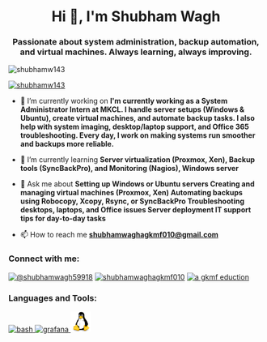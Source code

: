 <h1 align="center">Hi 👋, I'm Shubham Wagh</h1>
<h3 align="center">Passionate about system administration, backup automation, and virtual machines. Always learning, always improving.</h3>

<p align="left"> <img src="https://komarev.com/ghpvc/?username=shubhamw143&label=Profile%20views&color=0e75b6&style=flat" alt="shubhamw143" /> </p>

<p align="left"> <a href="https://github.com/ryo-ma/github-profile-trophy"><img src="https://github-profile-trophy.vercel.app/?username=shubhamw143" alt="shubhamw143" /></a> </p>

- 🔭 I’m currently working on **I'm currently working as a System Administrator Intern at MKCL. I handle server setups (Windows & Ubuntu), create virtual machines, and automate backup tasks. I also help with system imaging, desktop/laptop support, and Office 365 troubleshooting. Every day, I work on making systems run smoother and backups more reliable.**

- 🌱 I’m currently learning **Server virtualization (Proxmox, Xen), Backup tools (SyncBackPro), and Monitoring (Nagios), Windows server**

- 💬 Ask me about **Setting up Windows or Ubuntu servers Creating and managing virtual machines (Proxmox, Xen) Automating backups using Robocopy, Xcopy, Rsync, or SyncBackPro Troubleshooting desktops, laptops, and Office issues Server deployment IT support tips for day-to-day tasks**

- 📫 How to reach me **shubhamwaghagkmf010@gmail.com**

<h3 align="left">Connect with me:</h3>
<p align="left">
<a href="https://twitter.com/@shubhamwagh59918" target="blank"><img align="center" src="https://raw.githubusercontent.com/rahuldkjain/github-profile-readme-generator/master/src/images/icons/Social/twitter.svg" alt="@shubhamwagh59918" height="30" width="40" /></a>
<a href="https://linkedin.com/in/shubhamwaghagkmf010" target="blank"><img align="center" src="https://raw.githubusercontent.com/rahuldkjain/github-profile-readme-generator/master/src/images/icons/Social/linked-in-alt.svg" alt="shubhamwaghagkmf010" height="30" width="40" /></a>
<a href="https://www.youtube.com/c/a gkmf eduction" target="blank"><img align="center" src="https://raw.githubusercontent.com/rahuldkjain/github-profile-readme-generator/master/src/images/icons/Social/youtube.svg" alt="a gkmf eduction" height="30" width="40" /></a>
</p>

<h3 align="left">Languages and Tools:</h3>
<p align="left"> <a href="https://www.gnu.org/software/bash/" target="_blank" rel="noreferrer"> <img src="https://www.vectorlogo.zone/logos/gnu_bash/gnu_bash-icon.svg" alt="bash" width="40" height="40"/> </a> <a href="https://grafana.com" target="_blank" rel="noreferrer"> <img src="https://www.vectorlogo.zone/logos/grafana/grafana-icon.svg" alt="grafana" width="40" height="40"/> </a> <a href="https://www.linux.org/" target="_blank" rel="noreferrer"> <img src="https://raw.githubusercontent.com/devicons/devicon/master/icons/linux/linux-original.svg" alt="linux" width="40" height="40"/> </a> </p>
